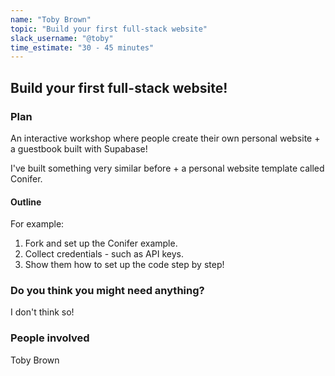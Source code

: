 ```yaml
---
name: "Toby Brown"
topic: "Build your first full-stack website"
slack_username: "@toby"
time_estimate: "30 - 45 minutes"
---
```


## Build your first full-stack website!

### Plan
An interactive workshop where people create their own personal website + a guestbook built with Supabase!

I've built something very similar before + a personal website template called Conifer.

#### Outline

For example:

1. Fork and set up the Conifer example.
2. Collect credentials - such as API keys.
3. Show them how to set up the code step by step!

### Do you think you might need anything?

I don't think so!

### People involved

Toby Brown
